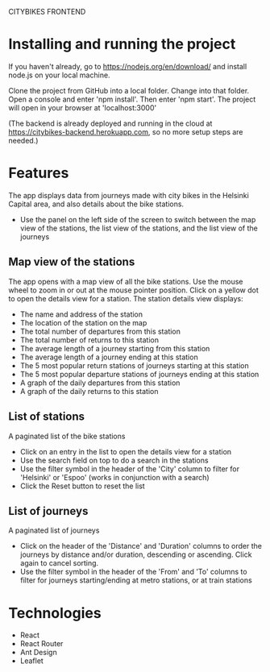 
CITYBIKES FRONTEND


Installing and running the project
==================================

If you haven't already, go to https://nodejs.org/en/download/ and install node.js on your local machine.

Clone the project from GitHub into a local folder. Change into that folder. Open a console and enter 'npm install'. Then enter 'npm start'. The project will open in your browser at 'localhost:3000'

(The backend is already deployed and running in the cloud at https://citybikes-backend.herokuapp.com, so no more setup steps are needed.)


Features
========

The app displays data from journeys made with city bikes in the Helsinki Capital area, and also details about the bike stations.
- Use the panel on the left side of the screen to switch between the map view of the stations, the list view of the stations, and the list view of the journeys

Map view of the stations
------------------------
The app opens with a map view of all the bike stations. Use the mouse wheel to zoom in or out at the mouse pointer position. Click on a yellow dot to open the details view for a station. The station details view displays:
- The name and address of the station
- The location of the station on the map
- The total number of departures from this station
- The total number of returns to this station
- The average length of a journey starting from this station
- The average length of a journey ending at this station
- The 5 most popular return stations of journeys starting at this station
- The 5 most popular departure stations of journeys ending at this station
- A graph of the daily departures from this station
- A graph of the daily returns to this station

List of stations
----------------
A paginated list of the bike stations
- Click on an entry in the list to open the details view for a station
- Use the search field on top to do a search in the stations
- Use the filter symbol in the header of the 'City' column to filter for 'Helsinki' or 'Espoo' (works in conjunction with a search)
- Click the Reset button to reset the list

List of journeys
----------------
A paginated list of journeys
- Click on the header of the 'Distance' and 'Duration' columns to order the journeys by distance and/or duration, descending or ascending. Click again to cancel sorting.
- Use the filter symbol in the header of the 'From' and 'To' columns to filter for journeys starting/ending at metro stations, or at train stations


Technologies
============

- React
- React Router
- Ant Design
- Leaflet


